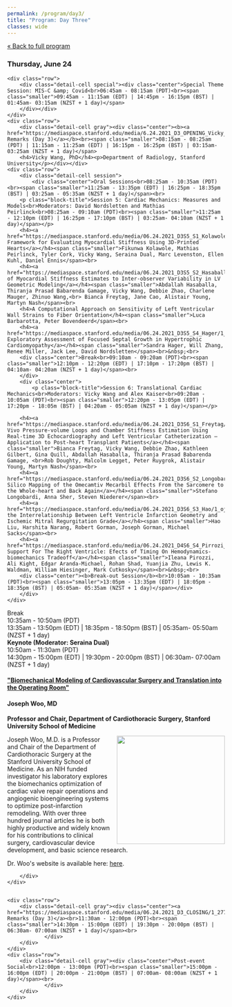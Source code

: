 ```yaml
---
permalink: /program/day3/
title: "Program: Day Three"
classes: wide
---
```


<a href="/program/" class="smaller">&laquo; Back to full program</a>
<div class="day-detail">
<h3 class="date">Thursday, June 24</h3>

	<div class="row">
		<div class="detail-cell special"><div class="center">Special Theme Session: MIS-C &amp; Covid<br>06:45am - 08:15am (PDT)<br><span class="smaller">09:45am - 11:15am (EDT) | 14:45pm - 16:15pm (BST) | 01:45am- 03:15am (NZST + 1 day)</span>
		</div></div>
	</div>
	<div class="row">
		<div class="detail-cell gray"><div class="center"><b><a href="https://mediaspace.stanford.edu/media/6.24.2021_D3_OPENING_Vicky_Wang/1_utj1u412">Opening Remarks (Day 3)</a></b><br><span class="smaller">08:15am - 08:25am (PDT) | 11:15am - 11:25am (EDT) | 16:15pm - 16:25pm (BST) | 03:15am- 03:25am (NZST + 1 day)</span>
		<h4>Vicky Wang, PhD</h4><p>Department of Radiology, Stanford University</p></div></div>
	<div class="row">
		<div class="detail-cell session">
			<div class="center">Oral Sessions<br>08:25am - 10:35am (PDT)<br><span class="smaller">11:25am - 13:35pm (EDT) | 16:25pm - 18:35pm (BST) | 03:25am - 05:35am (NZST + 1 day)</span><br>
		<p class="block-title">Session 5: Cardiac Mechanics: Measures and Models<br>Moderators: David Nordsletten and Mathias Peirlinck<br>08:25am - 09:10am (PDT)<br><span class="smaller">11:25am - 12:10pm (EDT) | 16:25pm - 17:10pm (BST) | 03:25am- 04:10am (NZST + 1 day)</span></p>
		<h4><a href="https://mediaspace.stanford.edu/media/06.24.2021_D3S5_S1_Kolawole/1_8s2wej8y">A Framework for Evaluating Myocardial Stiffness Using 3D-Printed Hearts</a></h4><span class="smaller">Fikunwa Kolawole, Mathias Peirlinck, Tyler Cork, Vicky Wang, Seraina Dual, Marc Levenston, Ellen Kuhl, Daniel Ennis</span><br>
		<h4><a href="https://mediaspace.stanford.edu/media/06.24.2021_D3S5_S2_Hasaballa/1_rc1re7dh">Sensitivity of Myocardial Stiffness Estimates to Inter-observer Variability in LV Geometric Modeling</a></h4><span class="smaller">Abdallah Hasaballa, Thiranja Prasad Babarenda Gamage, Vicky Wang, Debbie Zhao, Charlene Mauger, Zhinuo Wang,<br> Bianca Freytag, Jane Cao, Alistair Young, Martyn Nash</span><br>
		<h4>A Computational Approach on Sensitivity of Left Ventricular Wall Strains to Fiber Orientation</h4><span class="smaller">Luca Barbarotta, Peter Bovendeerd</span><br>
		<h4><a href="https://mediaspace.stanford.edu/media/06.24.2021_D3S5_S4_Hager/1_gafomnv6">An Exploratory Assessment of Focused Septal Growth in Hypertrophic Cardiomyopathy</a></h4><span class="smaller">Sandra Hager, Will Zhang, Renee Miller, Jack Lee, David Nordsletten</span><br>&nbsp;<br>
		<div class="center">Break<br>09:10am - 09:20am (PDT)<br><span class="smaller">12:10pm - 12:20pm (EDT) | 17:10pm - 17:20pm (BST) | 04:10am- 04:20am (NZST + 1 day)</span><br>
		</div>
		<div class="center">
			<p class="block-title">Session 6: Translational Cardiac Mechanics<br>Moderators: Vicky Wang and Alex Kaiser<br>09:20am - 10:05am (PDT)<br><span class="smaller">12:20pm - 13:05pm (EDT) | 17:20pm - 18:05m (BST) | 04:20am - 05:05am (NZST + 1 day)</span></p>
			
		<h4><a href="https://mediaspace.stanford.edu/media/06.24.2021_D3S6_S1_Freytag/1_1vfulu28">In Vivo Pressure-volume Loops and Chamber Stiffness Estimation Using Real-time 3D Echocardiography and Left Ventricular Catheterization – Application to Post-heart Transplant Patients</a></h4><span class="smaller">Bianca Freytag, Vicky Wang, Debbie Zhao, Kathleen Gilbert, Gina Quill, Abdallah Hasaballa, Thiranja Prasad Babarenda Gamage, <br>Rob Doughty, Malcolm Legget, Peter Ruygrok, Alistair Young, Martyn Nash</span><br>
		<h4><a href="https://mediaspace.stanford.edu/media/06.24.2021_D3S6_S2_Longobardi/1_hkqv8asi">In Silico Mapping of the Omecamtiv Mecarbil Effects From the Sarcomere to the Whole-heart and Back Again</a></h4><span class="smaller">Stefano Longobardi, Anna Sher, Steven Niederer</span><br>
		<h4><a href="https://mediaspace.stanford.edu/media/06.24.2021_D3S6_S3_Hao/1_oj7t1uix">On the Interrelationship Between Left Ventricle Infarction Geometry and Ischemic Mitral Regurgitation Grade</a></h4><span class="smaller">Hao Liu, Harshita Narang, Robert Gorman, Joseph Gorman, Michael Sacks</span><br>
		<h4><a href="https://mediaspace.stanford.edu/media/06.24.2021_D4S6_S4_Pirrozi_Kight/1_tb2cev6h">Cardiac Support For The Right Ventricle: Efects of Timing On Hemodynamics-biomechanics Tradeoff</a></h4><span class="smaller">Ileana Pirozzi, Ali Kight, Edgar Aranda-Michael, Rohan Shad, Yuanjia Zhu, Lewis K. Waldman, William Hiesinger, Mark Cutkosky</span><br>&nbsp;<br>
		<div class="center"><b>Break-out Session</b><br>10:05am - 10:35am (PDT)<br><span class="smaller">13:05pm - 13:35pm (EDT) | 18:05pm - 18:35pm (BST) | 05:05am- 05:35am (NZST + 1 day)</span></div>
		</div>
	</div>	
</div>
	<div class="row">
		<div class="detail-cell">		
			<div class="center">
Break<br>10:35am - 10:50am (PDT)<br><span class="smaller">13:35am - 13:50pm (EDT) | 18:35pm - 18:50pm (BST) | 05:35am- 05:50am (NZST + 1 day)</span></div>
			</div>
	</div>
	<div class="row">
		<div class="detail-cell keynote"><div class="center"><b>Keynote (Moderator: Seraina Dual)</b><br>10:50am - 11:30am (PDT)<br><span class="smaller">14:30pm - 15:00pm (EDT) | 19:30pm - 20:00pm (BST) | 06:30am- 07:00am (NZST + 1 day)</span></div>
		<h4><a href="https://mediaspace.stanford.edu/media/06.24.2021_D3_Keynote_Joseph_Woo/1_gef9w11f">"Biomechanical Modeling of Cardiovascular Surgery and Translation into the Operating Room"</a></h4>
		<h4>Joseph Woo, MD</h4><p><b>Professor and Chair, Department of Cardiothoracic Surgery, Stanford University School of Medicine</b></p>
<p><img align="right" src="/assets/images/JosephWoo.jpg" width="250" style="margin-left: 12px;">Joseph Woo, M.D. is a Professor and Chair of the Department of Cardiothoracic Surgery at the Stanford University School of Medicine. As an NIH funded investigator his laboratory explores the biomechanics optimization of cardiac valve repair operations and angiogenic bioengineering systems to optimize post-infarction remodeling. With over three hundred journal articles he is both highly productive and widely known for his contributions to clinical surgery, cardiovascular device development, and basic science research. </p>
<p>Dr. Woo's website is available here: <a href="https://profiles.stanford.edu/joseph-woo" target="_blank">here</a>.</p>
		
		</div>
	</div>	
	
	
	<div class="row">
		<div class="detail-cell gray"><div class="center"><a href="https://mediaspace.stanford.edu/media/06.24.2021_D3_CLOSING/1_2779z6in">Closing Remarks (Day 3)</a><br>11:30am - 12:00pm (PDT)<br><span class="smaller">14:30pm - 15:00pm (EDT) | 19:30pm - 20:00pm (BST) | 06:30am- 07:00am (NZST + 1 day)</span><br>
				</div>
		</div>
	</div>
	<div class="row">
		<div class="detail-cell gray"><div class="center">Post-event Social<br>12:00pm - 13:00pm (PDT)<br><span class="smaller">15:00pm - 16:00pm (EDT) | 20:00pm - 21:00pm (BST) | 07:00am- 08:00am (NZST + 1 day)</span><br>
				</div>
		</div>
	</div>	
</div>
